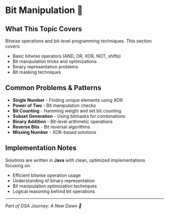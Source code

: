 # Bit Manipulation 🔢

## What This Topic Covers
Bitwise operations and bit-level programming techniques. This section covers:
- Basic bitwise operators (AND, OR, XOR, NOT, shifts)
- Bit manipulation tricks and optimizations
- Binary representation problems
- Bit masking techniques

## Common Problems & Patterns
- **Single Number** - Finding unique elements using XOR
- **Power of Two** - Bit manipulation checks
- **Bit Counting** - Hamming weight and set bit counting
- **Subset Generation** - Using bitmasks for combinations
- **Binary Addition** - Bit-level arithmetic operations
- **Reverse Bits** - Bit reversal algorithms
- **Missing Number** - XOR-based solutions

## Implementation Notes
Solutions are written in **Java** with clean, optimized implementations focusing on:
- Efficient bitwise operation usage
- Understanding of binary representation
- Bit manipulation optimization techniques
- Logical reasoning behind bit operations

---
*Part of DSA Journey: A New Dawn 🌅*